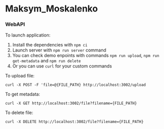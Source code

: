 # Maksym_Moskalenko

### WebAPI

To launch application:

1. Install the dependencies with `npm ci`
2. Launch server with `npm run server` command
3. You can check demo enpoints with commands `npm run upload`, `npm run get-metadata` and `npm run delete`
4. Or you can use `curl` for your custom commands

To upload file:

```
curl -X POST -F 'file=@{FILE_PATH} http://localhost:3002/upload
```

To get metadata:

```
curl -X GET http://localhost:3002/file?filename={FILE_PATH}
```

To delete file:

```
curl -X DELETE http://localhost:3002/file?filename={FILE_PATH}
```
